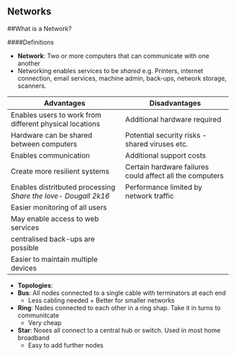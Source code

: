 Networks
-----

##What is a Network?

####Definitions

- **Network**: Two or more computers that can communicate with one another  
 - Networking enables services to be *shared* e.g. Printers, internet connection, email services, machine admin, back-ups, network storage, scanners.

|Advantages|Disadvantages|
|-|-|
|Enables users to work from different physical locations|Additional hardware required|
|Hardware can be shared between computers|Potential security risks - shared viruses etc.|
|Enables communication|Additional support costs|
|Create more resilient systems|Certain hardware failures could affect all the computers|
|Enables distritbuted processing *Share the love- Dougall 2k16*|Performance limited by network traffic|
|Easier monitoring of all users||
|May enable access to web services||
|centralised back-ups are possible||
|Easier to maintain multiple devices||



- **Topologies**: 
 - **Bus**: All nodes connected to a single cable with terminators at each end
	  + Less cabling needed
	   + Better for smaller networks
 - **Ring**: Nades connected to each other in a ring shap. Take it in turns to communitcate
	  - Very cheap
 - **Star**: Noses all connect to a central hub or switch. Used in most home broadband 
	  -  Easy to add further nodes
 
